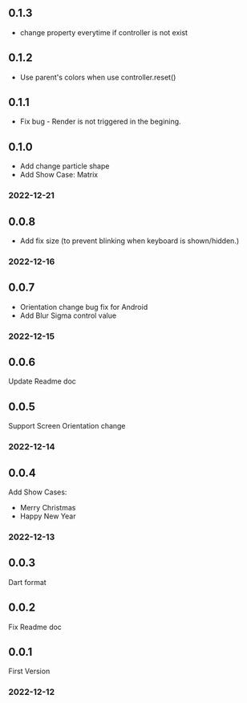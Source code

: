 ## 0.1.3

- change property everytime if controller is not exist

## 0.1.2

- Use parent's colors when use controller.reset()

## 0.1.1

- Fix bug - Render is not triggered in the begining.

## 0.1.0

- Add change particle shape
- Add Show Case: Matrix

### 2022-12-21

## 0.0.8

- Add fix size (to prevent blinking when keyboard is shown/hidden.)

### 2022-12-16

## 0.0.7

- Orientation change bug fix for Android
- Add Blur Sigma control value

### 2022-12-15

## 0.0.6

Update Readme doc

## 0.0.5

Support Screen Orientation change

### 2022-12-14

## 0.0.4

Add Show Cases:
- Merry Christmas 
- Happy New Year
### 2022-12-13

## 0.0.3

Dart format

## 0.0.2

Fix Readme doc


## 0.0.1

First Version

### 2022-12-12